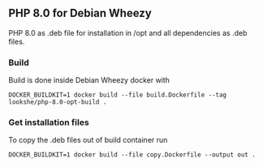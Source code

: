 ## PHP 8.0 for Debian Wheezy

PHP 8.0 as .deb file for installation in /opt and all dependencies as .deb files.

### Build

Build is done inside Debian Wheezy docker with
```
DOCKER_BUILDKIT=1 docker build --file build.Dockerfile --tag lookshe/php-8.0-opt-build .
```

### Get installation files

To copy the .deb files out of build container run
```
DOCKER_BUILDKIT=1 docker build --file copy.Dockerfile --output out .
```

